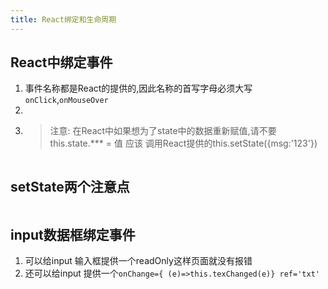 ```yaml
---
title: React绑定和生命周期
---
```

## React中绑定事件 
1. 事件名称都是React的提供的,因此名称的首写字母必须大写`onClick`,`onMouseOver`
2.  <img :src="$withBase('/front/react/button绑定事件.png')">
3. 
    > 注意: 在React中如果想为了state中的数据重新赋值,请不要 this.state.*** = 值
    > 应该 调用React提供的this.setState({msg:'123'})


<img :src="$withBase('/front/react/React传参.png')">

## setState两个注意点
<img :src="$withBase('/front/react/setState.png')">

## input数据框绑定事件
1. 可以给input 输入框提供一个readOnly这样页面就没有报错
2. 还可以给input 提供一个`onChange={ (e)=>this.texChanged(e)} ref='txt'` 
<img :src="$withBase('/front/react/input事件绑定.png')">
